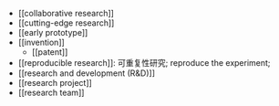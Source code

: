 - [[collaborative research]]
- [[cutting-edge research]]
- [[early prototype]]
- [[invention]]
    - [[patent]]
- [[reproducible research]]: 可重复性研究; reproduce the experiment;
- [[research and development (R&D)]]
- [[research project]]
- [[research team]]
